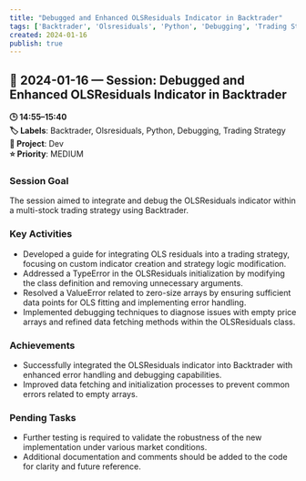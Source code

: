 ```yaml
---
title: "Debugged and Enhanced OLSResiduals Indicator in Backtrader"
tags: ['Backtrader', 'Olsresiduals', 'Python', 'Debugging', 'Trading Strategy']
created: 2024-01-16
publish: true
---
```


## 📅 2024-01-16 — Session: Debugged and Enhanced OLSResiduals Indicator in Backtrader

**🕒 14:55–15:40**  
**🏷️ Labels**: Backtrader, Olsresiduals, Python, Debugging, Trading Strategy  
**📂 Project**: Dev  
**⭐ Priority**: MEDIUM  


### Session Goal
The session aimed to integrate and debug the OLSResiduals indicator within a multi-stock trading strategy using Backtrader.

### Key Activities
- Developed a guide for integrating OLS residuals into a trading strategy, focusing on custom indicator creation and strategy logic modification.
- Addressed a TypeError in the OLSResiduals initialization by modifying the class definition and removing unnecessary arguments.
- Resolved a ValueError related to zero-size arrays by ensuring sufficient data points for OLS fitting and implementing error handling.
- Implemented debugging techniques to diagnose issues with empty price arrays and refined data fetching methods within the OLSResiduals class.

### Achievements
- Successfully integrated the OLSResiduals indicator into Backtrader with enhanced error handling and debugging capabilities.
- Improved data fetching and initialization processes to prevent common errors related to empty arrays.

### Pending Tasks
- Further testing is required to validate the robustness of the new implementation under various market conditions.
- Additional documentation and comments should be added to the code for clarity and future reference.
